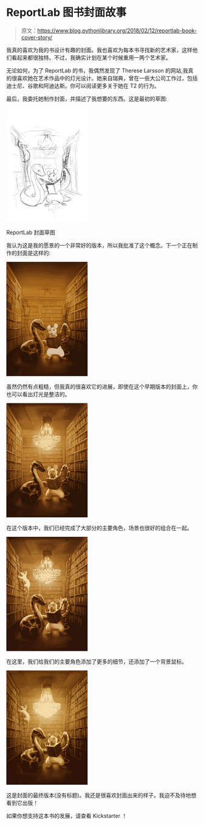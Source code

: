 # ReportLab 图书封面故事

> 原文：<https://www.blog.pythonlibrary.org/2018/02/12/reportlab-book-cover-story/>

我真的喜欢为我的书设计有趣的封面。我也喜欢为每本书寻找新的艺术家，这样他们看起来都很独特。不过，我确实计划在某个时候重用一两个艺术家。

无论如何，为了 ReportLab 的书，我偶然发现了 Therese Larsson 的网站,我真的很喜欢她在艺术作品中的灯光设计。她来自瑞典，曾在一些大公司工作过，包括迪士尼、谷歌和阿迪达斯。你可以阅读更多关于她在 T2 的行为。

最后，我委托她制作封面，并描述了我想要的东西。这是最初的草图:

![](img/f898e4b2de25eae5c582d4b32dddb040.png)

ReportLab 封面草图

 我认为这是我的愿景的一个非常好的版本，所以我批准了这个概念。下一个正在制作的封面是这样的:

![](img/be866bfeb573cc7d22f4356acc569f56.png)

虽然仍然有点粗糙，但我真的很喜欢它的进展，即使在这个早期版本的封面上，你也可以看出灯光是整洁的。

![](img/7598f2e10e7e5da545f448f4faeab63e.png)

在这个版本中，我们已经完成了大部分的主要角色，场景也很好的组合在一起。

![](img/68845b96b1cceb32a058e65575921c9e.png)

在这里，我们给我们的主要角色添加了更多的细节，还添加了一个背景鼠标。

![](img/ea58d21f91224edb7b66c049cc2e53d3.png)

这是封面的最终版本(没有标题)。我还是很喜欢封面出来的样子。我迫不及待地想看到它出版！

如果你想支持这本书的发展，请查看 Kickstarter ！